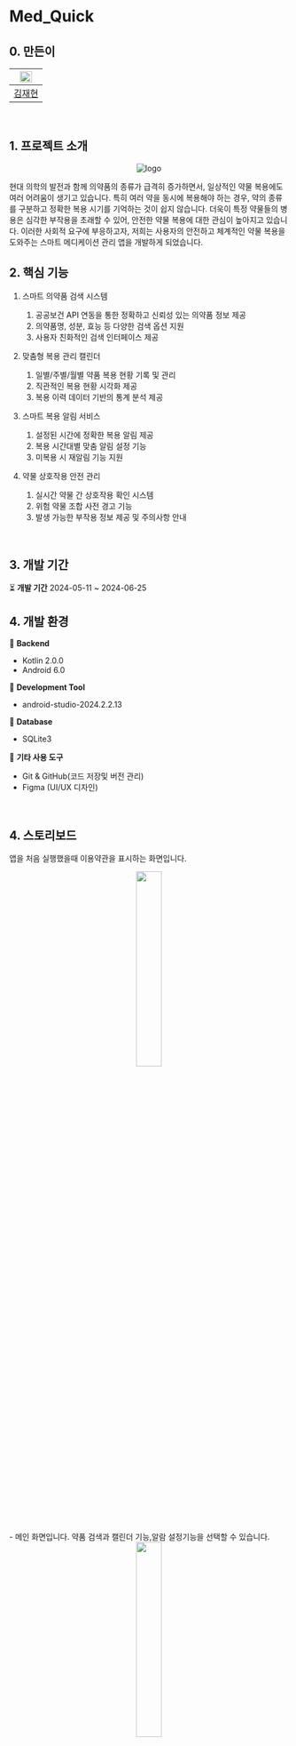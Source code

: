 # Med_Quick
## 0. 만든이
<div align="center">

| <img src="https://github.com/kod0406.png" width="70%"> |
| --- |
| [김재현](https://github.com/kod0406) |

</div>
<br>

## 1. 프로젝트 소개
<div align="center">
<img src="https://github.com/Capstone6/Med_Quick/assets/147029200/17446a8c-a168-486c-b8d5-9870f4f828ff" alt="logo">
</div>

현대 의학의 발전과 함께 의약품의 종류가 급격히 증가하면서, 일상적인 약물 복용에도 여러 어려움이 생기고 있습니다. 특히 여러 약을 동시에 복용해야 하는 경우, 약의 종류를 구분하고 정확한 복용 시기를 기억하는 것이 쉽지 않습니다. 더욱이 특정 약물들의 병용은 심각한 부작용을 초래할 수 있어, 안전한 약물 복용에 대한 관심이 높아지고 있습니다.
이러한 사회적 요구에 부응하고자, 저희는 사용자의 안전하고 체계적인 약물 복용을 도와주는 스마트 메디케이션 관리 앱을 개발하게 되었습니다.
<br>
## 2. 핵심 기능
1. 스마트 의약품 검색 시스템
    1. 공공보건 API 연동을 통한 정확하고 신뢰성 있는 의약품 정보 제공
    2. 의약품명, 성분, 효능 등 다양한 검색 옵션 지원
    3. 사용자 친화적인 검색 인터페이스 제공

2. 맞춤형 복용 관리 캘린더
    1. 일별/주별/월별 약품 복용 현황 기록 및 관리
    2. 직관적인 복용 현황 시각화 제공
    3. 복용 이력 데이터 기반의 통계 분석 제공

3. 스마트 복용 알림 서비스
    1. 설정된 시간에 정확한 복용 알림 제공
    2. 복용 시간대별 맞춤 알림 설정 기능
    3. 미복용 시 재알림 기능 지원

4. 약물 상호작용 안전 관리
    1. 실시간 약물 간 상호작용 확인 시스템
    2. 위험 약물 조합 사전 경고 기능
    3. 발생 가능한 부작용 정보 제공 및 주의사항 안내

<br>

## 3. 개발 기간
⏳ **개발 기간** 
2024-05-11 ~ 2024-06-25

## 4. 개발 환경  

📌 **Backend**  
- Kotlin 2.0.0
- Android 6.0

📌 **Development Tool**  
- android-studio-2024.2.2.13

📌 **Database**  
- SQLite3

📌 **기타 사용 도구**  
- Git & GitHub(코드 저장및 버전 관리)  
- Figma (UI/UX 디자인)

<br>

## 4. 스토리보드

앱을 처음 실행했을때 이용약관을 표시하는 화면입니다.
<div align="center">
<img src="https://github.com/user-attachments/assets/2ffa2d70-eec3-412e-a050-acb60da490a0" width="30%">
</div>
<br>
- 메인 화면입니다. 약품 검색과 캘린더 기능,알람 설정기능을 선택할 수 있습니다.

<div align="center">
<img src="https://github.com/user-attachments/assets/083c1436-835a-4991-a2cb-b3e261ebd5a8" width="30%">
</div>
<br>
- 약품 검색 화면입니다. 원하는 약품을 검색할 수 있습니다.

<div align="center">
<img src="https://github.com/user-attachments/assets/49cc6490-edae-40a9-a1b3-6385884b0da6" width="30%">
</div>
<br>
- 공공보건 API를 통해 의약품 정보를 검색할 수 있습니다.

<div align="center">
<img src="https://github.com/user-attachments/assets/9b146dde-3379-46e0-9f1b-a40f454f508f" width="30%">
</div>
<br>
- 검색한 약품의 상세 정보를 확인할 수 있습니다.

<div align="center">
<img src="https://github.com/user-attachments/assets/dcf314ac-28d7-47d5-957a-4e2a740d4767" width="30%">
</div>
<br>
- 캘린더 화면입니다. 약품 복용 일정을 관리할 수 있습니다.

<div align="center">
<img src="https://github.com/user-attachments/assets/690fbf35-d406-4ca3-a9d9-356400e3c71d" width="30%">
</div>
<br>
- 약품을 추가하고 캘린더에 복약 표시를 하면 메인화면에 적용되어 나타납니다.

<div align="center">
<img src="https://github.com/user-attachments/assets/4c2992ed-0aea-4e7b-a486-85dd53046a4f" width="30%">
</div>
<br>
- 알림 설정 화면입니다.

<div align="center">
<img src="https://github.com/user-attachments/assets/3251f8bb-646b-462e-b626-50ba6115203e" width="30%">
</div>
<br>
- 등록된 알람을 수정,삭제가 가능한 알람 메인화면입니다.

<div align="center">
<img src="https://github.com/user-attachments/assets/18436b67-1ea6-44fe-86fa-d2c36973debf" width="30%">
</div>
